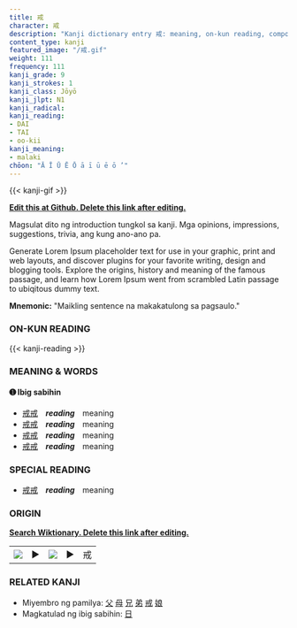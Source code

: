 ```yaml
---
title: 戒
character: 戒
description: "Kanji dictionary entry 戒: meaning, on-kun reading, compounds, origin, related kanji"
content_type: kanji
featured_image: "/戒.gif"
weight: 111
frequency: 111
kanji_grade: 9
kanji_strokes: 1
kanji_class: Jōyō
kanji_jlpt: N1
kanji_radical: 
kanji_reading: 
- DAI
- TAI
- oo-kii
kanji_meaning:
- malaki
chōon: "Ā Ī Ū Ē Ō ā ī ū ē ō ’"
---
```

[//]: # (Don't edit the line below. Kanji animated GIF code is automatically generated.)
{{< kanji-gif >}}

[//]: # (Edit below this line.)

**[Edit this at Github. Delete this link after editing.](https://github.com/tim0g/tim/tree/main/content/kanji/戒/index.md)**

Magsulat dito ng introduction tungkol sa kanji. Mga opinions, impressions, suggestions, trivia, ang kung ano-ano pa.

Generate Lorem Ipsum placeholder text for use in your graphic, print and web layouts, and discover plugins for your favorite writing, design and blogging tools. Explore the origins, history and meaning of the famous passage, and learn how Lorem Ipsum went from scrambled Latin passage to ubiqitous dummy text.
 
**Mnemonic:** "Maikling sentence na makakatulong sa pagsaulo."

### ON-KUN READING

[//]: # (Don't edit the line below. ON-KUN READING code is automatically generated.)
{{< kanji-reading >}}

### MEANING & WORDS

#### ➊ **Ibig sabihin**
  - [戒](../戒)[戒](../戒)　***reading***　meaning
  - [戒](../戒)[戒](../戒)　***reading***　meaning
  - [戒](../戒)[戒](../戒)　***reading***　meaning
  - [戒](../戒)[戒](../戒)　***reading***　meaning

### SPECIAL READING
  - [戒](../戒)[戒](../戒)　***reading***　meaning

### ORIGIN

**[Search Wiktionary. Delete this link after editing.](https://wiktionary.org/wiki/戒)**
<table class="kanji-table"><tr><td>
<img src="60px-戒-bronze.svg.png">
</td><td>▶</td><td>
<img src="60px-戒-oracle.svg.png">
</td><td>▶</td>
<td class="kanji-origin">戒</td>
</tr></table>

### RELATED KANJI
- Miyembro ng pamilya: [父](../父) [母](../母) [兄](../兄) [弟](../弟) [戒](../戒) [娘](../娘)
- Magkatulad ng ibig sabihin: [日](../日)
